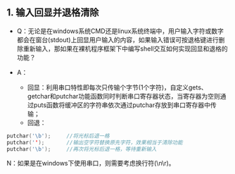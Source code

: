 ## 1. 输入回显并退格清除

- Q：无论是在windows系统CMD还是linux系统终端中，用户输入字符或数字都会在窗台(stdout)上回显用户输入的内容，如果输入错误可按退格键进行删除重新输入，那如果在裸机程序框架下中编写shell交互如何实现回显和退格的功能？

- A：
  - 回显：利用串口特性即每次只传输个字节(1个字符)，自定义gets、getchar和putchar功能函数同时判断串口寄存器状态，当寄存器为空则通过puts函数将缓冲区的字符串依次通过putchar存放到串口寄存器中传输；
  - 回退：

```c
putchar('\b');     //将光标后退一格
putchar('');       //输出空字符替换原先字符，效果相当于清除功能
putchar('\b');     //再次将光标后退一格，等待重新输入
```

N：如果是在windows下使用串口，则需要考虑换行符(\n\r)。
